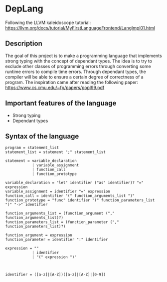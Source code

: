# DepLang

Following the LLVM kaleidoscope tutorial: <https://llvm.org/docs/tutorial/MyFirstLanguageFrontend/LangImpl01.html>

## Description

The goal of this project is to make a programming language that implements strong typing with the concept of dependant types.
The idea is to try to exclude other classes of programming errors through converting some runtime errors to compile time errors. Through dependant types, the compiler will be able to ensure a certain degree of correctness of a program.
The inspiration came after reading the following paper: <https://www.cs.cmu.edu/~fp/papers/popl99.pdf>

## Important features of the language

- Strong typing
- Dependant types

## Syntax of the language

```
program = statement_list
statement_list = statement ";" statement_list

statement = variable_declaration
            | variable_assignment
            | function_call
            | function_prototype

variable_declaration = "let" identifier ("as" identifier)? "=" expression
variable_assignment = identifier "=" expression
function_call = identifier "(" function_arguments_list ")"
function_prototype = "func" identifier "(" function_parameters_list ")" "->" identifier

function_arguments_list = (function_argument ("," function_arguments_list)?)
function_parameters_list = (function_parameter ("," function_parameters_list)?)

function_argument = expression
function_parameter = identifier ":" identifier

expression = ""
            | identifier
            | "(" expression ")"



identifier = ([a-z]|[A-Z])([a-z]|[A-Z]|[0-9])
```

